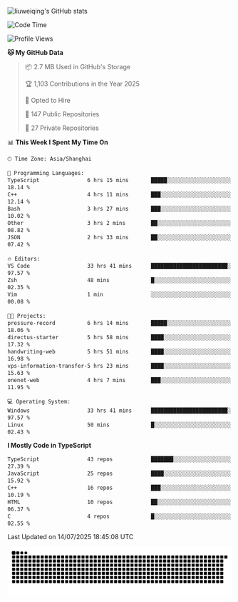 ![liuweiqing's GitHub stats](https://github-readme-stats.vercel.app/api?username=14790897&show_icons=true&locale=cn&include_all_commits=true&count_private=true)

<!--START_SECTION:waka-->
![Code Time](http://img.shields.io/badge/Code%20Time-2%2C328%20hrs%2038%20mins-blue)

![Profile Views](http://img.shields.io/badge/Profile%20Views-1-blue)

**🐱 My GitHub Data** 

> 📦 2.7 MB Used in GitHub's Storage 
 > 
> 🏆 1,103 Contributions in the Year 2025
 > 
> 💼 Opted to Hire
 > 
> 📜 147 Public Repositories 
 > 
> 🔑 27 Private Repositories 
 > 
📊 **This Week I Spent My Time On** 

```text
🕑︎ Time Zone: Asia/Shanghai

💬 Programming Languages: 
TypeScript               6 hrs 15 mins       █████░░░░░░░░░░░░░░░░░░░░   18.14 % 
C++                      4 hrs 11 mins       ███░░░░░░░░░░░░░░░░░░░░░░   12.14 % 
Bash                     3 hrs 27 mins       ███░░░░░░░░░░░░░░░░░░░░░░   10.02 % 
Other                    3 hrs 2 mins        ██░░░░░░░░░░░░░░░░░░░░░░░   08.82 % 
JSON                     2 hrs 33 mins       ██░░░░░░░░░░░░░░░░░░░░░░░   07.42 % 

🔥 Editors: 
VS Code                  33 hrs 41 mins      ████████████████████████░   97.57 % 
Zsh                      48 mins             █░░░░░░░░░░░░░░░░░░░░░░░░   02.35 % 
Vim                      1 min               ░░░░░░░░░░░░░░░░░░░░░░░░░   00.08 % 

🐱‍💻 Projects: 
pressure-record          6 hrs 14 mins       █████░░░░░░░░░░░░░░░░░░░░   18.06 % 
directus-starter         5 hrs 58 mins       ████░░░░░░░░░░░░░░░░░░░░░   17.32 % 
handwriting-web          5 hrs 51 mins       ████░░░░░░░░░░░░░░░░░░░░░   16.98 % 
vps-information-transfer-5 hrs 23 mins       ████░░░░░░░░░░░░░░░░░░░░░   15.63 % 
onenet-web               4 hrs 7 mins        ███░░░░░░░░░░░░░░░░░░░░░░   11.95 % 

💻 Operating System: 
Windows                  33 hrs 41 mins      ████████████████████████░   97.57 % 
Linux                    50 mins             █░░░░░░░░░░░░░░░░░░░░░░░░   02.43 % 
```

**I Mostly Code in TypeScript** 

```text
TypeScript               43 repos            ███████░░░░░░░░░░░░░░░░░░   27.39 % 
JavaScript               25 repos            ████░░░░░░░░░░░░░░░░░░░░░   15.92 % 
C++                      16 repos            ███░░░░░░░░░░░░░░░░░░░░░░   10.19 % 
HTML                     10 repos            ██░░░░░░░░░░░░░░░░░░░░░░░   06.37 % 
C                        4 repos             █░░░░░░░░░░░░░░░░░░░░░░░░   02.55 % 
```




 Last Updated on 14/07/2025 18:45:08 UTC
<!--END_SECTION:waka-->

<picture>
  <source media="(prefers-color-scheme: dark)" srcset="https://raw.githubusercontent.com/14790897/14790897/output/github-contribution-grid-snake-dark.svg" />
  <source media="(prefers-color-scheme: light)" srcset="https://raw.githubusercontent.com/14790897/14790897/output/github-contribution-grid-snake.svg" />
  <img alt="github-snake" src="https://raw.githubusercontent.com/14790897/14790897/output/github-contribution-grid-snake.svg" />
</picture>

